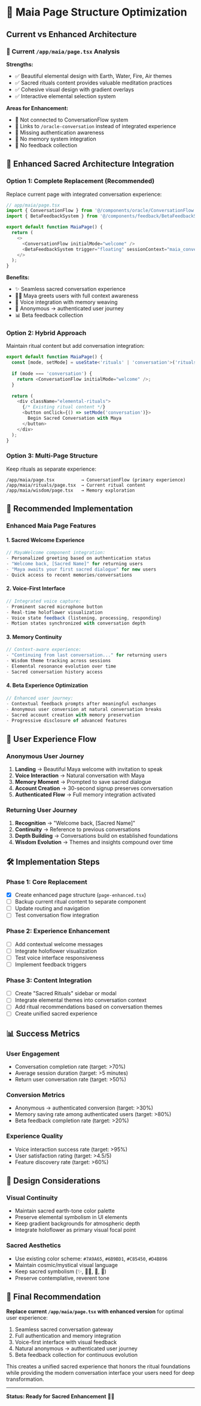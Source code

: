 # 🌸 Maia Page Structure Optimization

## Current vs Enhanced Architecture

### 📍 Current `/app/maia/page.tsx` Analysis
**Strengths:**
- ✅ Beautiful elemental design with Earth, Water, Fire, Air themes
- ✅ Sacred rituals content provides valuable meditation practices
- ✅ Cohesive visual design with gradient overlays
- ✅ Interactive elemental selection system

**Areas for Enhancement:**
- 🔧 Not connected to ConversationFlow system
- 🔧 Links to `/oracle-conversation` instead of integrated experience
- 🔧 Missing authentication awareness
- 🔧 No memory system integration
- 🔧 No feedback collection

## 🌟 Enhanced Sacred Architecture Integration

### Option 1: Complete Replacement (Recommended)
Replace current page with integrated conversation experience:

```typescript
// app/maia/page.tsx
import { ConversationFlow } from '@/components/oracle/ConversationFlow';
import { BetaFeedbackSystem } from '@/components/feedback/BetaFeedbackSystem';

export default function MaiaPage() {
  return (
    <>
      <ConversationFlow initialMode="welcome" />
      <BetaFeedbackSystem trigger="floating" sessionContext="maia_conversation" />
    </>
  );
}
```

**Benefits:**
- ✨ Seamless sacred conversation experience
- 🧙‍♀️ Maya greets users with full context awareness
- 💫 Voice integration with memory weaving
- 🔮 Anonymous → authenticated user journey
- 📊 Beta feedback collection

### Option 2: Hybrid Approach
Maintain ritual content but add conversation integration:

```typescript
export default function MaiaPage() {
  const [mode, setMode] = useState<'rituals' | 'conversation'>('rituals');
  
  if (mode === 'conversation') {
    return <ConversationFlow initialMode="welcome" />;
  }
  
  return (
    <div className="elemental-rituals">
      {/* Existing ritual content */}
      <button onClick={() => setMode('conversation')}>
        Begin Sacred Conversation with Maya
      </button>
    </div>
  );
}
```

### Option 3: Multi-Page Structure
Keep rituals as separate experience:

```
/app/maia/page.tsx          → ConversationFlow (primary experience)
/app/maia/rituals/page.tsx  → Current ritual content
/app/maia/wisdom/page.tsx   → Memory exploration
```

## 🎯 Recommended Implementation

### Enhanced Maia Page Features

#### 1. **Sacred Welcome Experience**
```typescript
// MayaWelcome component integration:
- Personalized greeting based on authentication status
- "Welcome back, [Sacred Name]" for returning users  
- "Maya awaits your first sacred dialogue" for new users
- Quick access to recent memories/conversations
```

#### 2. **Voice-First Interface**
```typescript
// Integrated voice capture:
- Prominent sacred microphone button
- Real-time holoflower visualization
- Voice state feedback (listening, processing, responding)
- Motion states synchronized with conversation depth
```

#### 3. **Memory Continuity**
```typescript
// Context-aware experience:
- "Continuing from last conversation..." for returning users
- Wisdom theme tracking across sessions
- Elemental resonance evolution over time
- Sacred conversation history access
```

#### 4. **Beta Experience Optimization**
```typescript
// Enhanced user journey:
- Contextual feedback prompts after meaningful exchanges
- Anonymous user conversion at natural conversation breaks
- Sacred account creation with memory preservation
- Progressive disclosure of advanced features
```

## 🌊 User Experience Flow

### Anonymous User Journey
1. **Landing** → Beautiful Maya welcome with invitation to speak
2. **Voice Interaction** → Natural conversation with Maya
3. **Memory Moment** → Prompted to save sacred dialogue
4. **Account Creation** → 30-second signup preserves conversation
5. **Authenticated Flow** → Full memory integration activated

### Returning User Journey  
1. **Recognition** → "Welcome back, [Sacred Name]"
2. **Continuity** → Reference to previous conversations
3. **Depth Building** → Conversations build on established foundations
4. **Wisdom Evolution** → Themes and insights compound over time

## 🛠️ Implementation Steps

### Phase 1: Core Replacement
- [x] Create enhanced page structure (`page-enhanced.tsx`)
- [ ] Backup current ritual content to separate component
- [ ] Update routing and navigation
- [ ] Test conversation flow integration

### Phase 2: Experience Enhancement
- [ ] Add contextual welcome messages
- [ ] Integrate holoflower visualization
- [ ] Test voice interface responsiveness
- [ ] Implement feedback triggers

### Phase 3: Content Integration
- [ ] Create "Sacred Rituals" sidebar or modal
- [ ] Integrate elemental themes into conversation context
- [ ] Add ritual recommendations based on conversation themes
- [ ] Create unified sacred experience

## 📊 Success Metrics

### User Engagement
- Conversation completion rate (target: >70%)
- Average session duration (target: >5 minutes)
- Return user conversation rate (target: >50%)

### Conversion Metrics  
- Anonymous → authenticated conversion (target: >30%)
- Memory saving rate among authenticated users (target: >80%)
- Beta feedback completion rate (target: >20%)

### Experience Quality
- Voice interaction success rate (target: >95%)
- User satisfaction rating (target: >4.5/5)
- Feature discovery rate (target: >60%)

## 🎨 Design Considerations

### Visual Continuity
- Maintain sacred earth-tone color palette
- Preserve elemental symbolism in UI elements
- Keep gradient backgrounds for atmospheric depth
- Integrate holoflower as primary visual focal point

### Sacred Aesthetics
- Use existing color scheme: `#7A9A65`, `#6B9BD1`, `#C85450`, `#D4B896`
- Maintain cosmic/mystical visual language
- Keep sacred symbolism (✨, 🧙‍♀️, 🌸, 🔮)
- Preserve contemplative, reverent tone

## 🌟 Final Recommendation

**Replace current `/app/maia/page.tsx` with enhanced version** for optimal user experience:

1. Seamless sacred conversation gateway
2. Full authentication and memory integration  
3. Voice-first interface with visual feedback
4. Natural anonymous → authenticated user journey
5. Beta feedback collection for continuous evolution

This creates a unified sacred experience that honors the ritual foundations while providing the modern conversation interface your users need for deep transformation.

---

**Status: Ready for Sacred Enhancement** 🌸✨